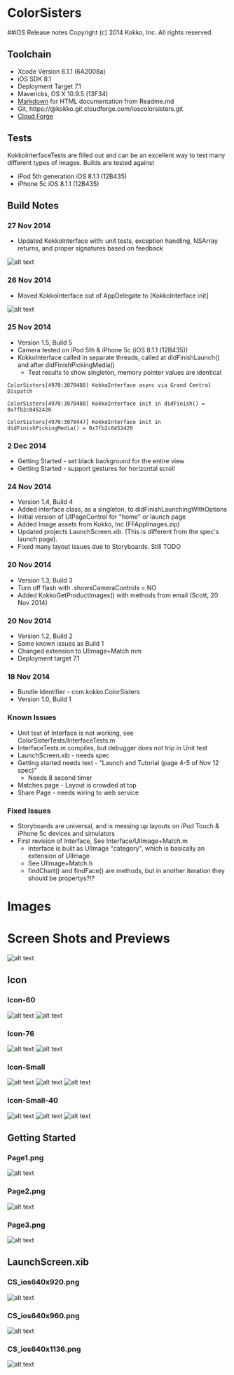 # ColorSisters
##iOS Release notes
Copyright (c) 2014 Kokko, Inc. All rights reserved.


## Toolchain
* Xcode Version 6.1.1 (6A2008a)
* iOS SDK 8.1
* Deployment Target 7.1
* Mavericks, OS X 10.9.5 (13F34)
* [Markdown](http://daringfireball.net/projects/markdown/) for HTML documentation from Readme.md
* Git, https://<user>@kokko.git.cloudforge.com/ioscolorsisters.git
* [Cloud Forge](https://kokko.git.cloudforge.com/ioscolorsisters)


## Tests
KokkoInterfaceTests are filled out and can be an excellent way to test many different types of images.
Builds are tested against

* iPod 5th generation iOS 8.1.1 (12B435)
* iPhone 5c iOS 8.1.1 (12B435)

## Build Notes

### 27 Nov 2014
* Updated KokkoInterface with: unit tests, exception handling, NSArray returns, and proper signatures based on feedback

![alt text](./Documentation/KokkoInterfaceTests.png "KokkoInterfaceTests.png")

### 26 Nov 2014
* Moved KokkoInterface out of AppDelegate to [KokkoInterface init]

![alt text](./Documentation/KokkoInterface.h.png "KokkoInterface.h.png")

### 25 Nov 2014
* Version 1.5, Build 5
* Camera tested on iPod 5th & iPhone 5c (iOS 8.1.1 (12B435))
* KokkoInterface called in separate threads, called at didFinishLaunch() and after didFinishPickingMedia()
  * Test results to show singleton, memory pointer values are identical

```
ColorSisters[4970:3070480] KokkoInterface async via Grand Central Dispatch

ColorSisters[4970:3070480] KokkoInterface init in didFinish() = 0x7fb2c0452420

ColorSisters[4970:3070447] KokkoInterface init in didFinishPickingMedia() = 0x7fb2c0452420
```

### 2 Dec 2014
* Getting Started - set black background for the entire view
* Getting Started - support gestures for horizontal scroll 

### 24 Nov 2014
* Version 1.4, Build 4
* Added interface class, as a singleton, to didFinishLaunchingWithOptions
* Initial version of UIPageControl for "home" or launch page
* Added Image assets from Kokko, Inc (FFAppImages.zip)
* Updated projects LaunchScreen.xib.  (This is different from the spec's launch page).
* Fixed many layout issues due to Storyboards.  Still TODO

### 20 Nov 2014
* Version 1.3, Build 3
* Turn off flash with .showsCameraControls = NO
* Added KokkoGetProductImages() with methods from email (Scott, 20 Nov 2014)


### 20 Nov 2014
* Version 1.2, Build 2
* Same known issues as Build 1
* Changed extension to UIImage+Match.mm
* Deployment target 7.1


### 18 Nov 2014
* Bundle Identifier - com.kokko.ColorSisters
* Version 1.0, Build 1


### Known Issues
* Unit test of Interface is not working, see ColorSisterTests/InterfaceTests.m
* InterfaceTests.m compiles, but debugger does not trip in Unit test
* LaunchScreen.xib - needs spec
* Getting started needs text - "Launch and Tutorial (page 4-5 of Nov 12 spec)"
  * Needs 8 second timer
* Matches page - Layout is crowded at top
* Share Page - needs wiring to web service


### Fixed Issues
* Storyboards are universal, and is messing up layouts on iPod Touch & iPhone 5c devices and simulators
* First revision of Interface, See Interface/UIImage+Match.m
  * Interface is built as UIImage "category", which is basically an extension of UIImage
  * See UIImage+Match.h
  * findChart() and findFace() are methods, but in another iteration they should be propertys?!?


# Images

# Screen Shots and Previews
![alt text](./Documentation/GettingStarted-preview.png "")

## Icon
### Icon-60
![alt text](Images.xcassets/AppIcon.appiconset/Icon-60@2x.png "")
![alt text](Images.xcassets/AppIcon.appiconset/Icon-60@3x.png "")

### Icon-76
![alt text](Images.xcassets/AppIcon.appiconset/Icon-76.png "")
![alt text](Images.xcassets/AppIcon.appiconset/Icon-76@2x.png "")


### Icon-Small
![alt text](Images.xcassets/AppIcon.appiconset/Icon-Small.png "")
![alt text](Images.xcassets/AppIcon.appiconset/Icon-Small@2x.png "")
![alt text](Images.xcassets/AppIcon.appiconset/Icon-Small@3x.png "")

### Icon-Small-40
![alt text](Images.xcassets/AppIcon.appiconset/Icon-Small-40.png "")
![alt text](Images.xcassets/AppIcon.appiconset/Icon-Small-40@2x.png "")
![alt text](Images.xcassets/AppIcon.appiconset/Icon-Small-40@3x.png "")


## Getting Started
### Page1.png
![alt text](Images.xcassets/Page1.imageset/Page1.png "")

### Page2.png
![alt text](Images.xcassets/Page2.imageset/Page2.png "")

### Page3.png
![alt text](Images.xcassets/Page3.imageset/Page3.png "")


## LaunchScreen.xib
### CS_ios640x920.png
![alt text](Images.xcassets/CS_ios640x920.imageset/CS_ios640x920.png "")

### CS_ios640x960.png
![alt text](Images.xcassets/CS_ios640x960.imageset/CS_ios640x960.png "")

### CS_ios640x1136.png
![alt text](Images.xcassets/CS_ios640x1136.imageset/CS_ios640x1136.png "")
